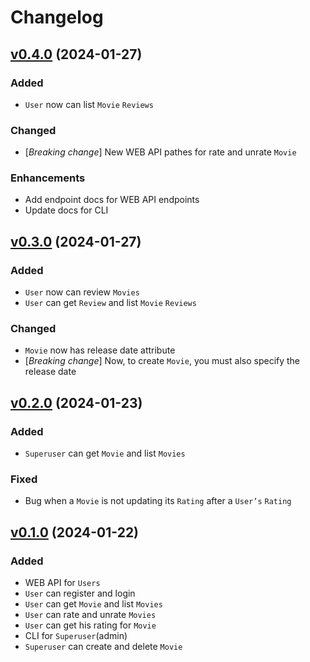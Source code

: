# Changelog

## [v0.4.0](https://github.com/Awesome-Movie-Database/amdb-backend/releases/tag/v0.3.0) (2024-01-27)

### Added

- `User` now can list `Movie` `Reviews`

### Changed

- [*Breaking change*] New WEB API pathes for rate and unrate `Movie`

### Enhancements

- Add endpoint docs for WEB API endpoints
- Update docs for CLI


## [v0.3.0](https://github.com/Awesome-Movie-Database/amdb-backend/releases/tag/v0.3.0) (2024-01-27)

### Added

- `User` now can review `Movies`
- `User` can get `Review` and list `Movie` `Reviews`

### Changed

- `Movie` now has release date attribute
- [*Breaking change*] Now, to create `Movie`, you must also specify the release date


## [v0.2.0](https://github.com/Awesome-Movie-Database/amdb-backend/releases/tag/v0.2.0) (2024-01-23)

### Added

- `Superuser` can get `Movie` and list `Movies`

### Fixed

- Bug when a `Movie` is not updating its `Rating` after a `User’s` `Rating`


## [v0.1.0](https://github.com/Awesome-Movie-Database/amdb-backend/releases/tag/v0.1.0) (2024-01-22)

### Added

- WEB API for `Users`
- `User` can register and login
- `User` can get `Movie` and list `Movies`
- `User` can rate and unrate `Movies`
- `User` can get his rating for `Movie`
- CLI for `Superuser`(admin)
- `Superuser` can create and delete `Movie`
